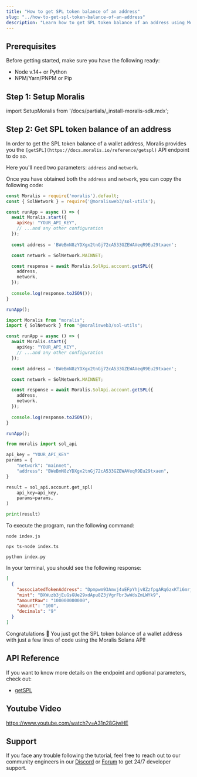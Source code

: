 ```yaml
---
title: "How to get SPL token balance of an address"
slug: "../how-to-get-spl-token-balance-of-an-address"
description: "Learn how to get SPL token balance of an address using Moralis Solana API."
---
```

## Prerequisites

Before getting started, make sure you have the following ready:

- Node v.14+ or Python
- NPM/Yarn/PNPM or Pip

## Step 1: Setup Moralis

import SetupMoralis from '/docs/partials/_install-moralis-sdk.mdx';

<SetupMoralis node="moralis" python="moralis" />



## Step 2: Get SPL token balance of an address

In order to get the SPL token balance of a wallet address, Moralis provides you the `[getSPL](https://docs.moralis.io/reference/getspl)` API endpoint to do so.

Here you'll need two parameters: `address` and `network`.

Once you have obtained both the `address` and `network`, you can copy the following code:

```javascript index.js
const Moralis = require('moralis').default;
const { SolNetwork } = require('@moralisweb3/sol-utils');

const runApp = async () => {
  await Moralis.start({
    apiKey: "YOUR_API_KEY",
    // ...and any other configuration
  });
  
  const address = 'BWeBmN8zYDXgx2tnGj72cA533GZEWAVeqR9Eu29txaen';

  const network = SolNetwork.MAINNET;

  const response = await Moralis.SolApi.account.getSPL({
    address,
    network,
  });
  
  console.log(response.toJSON());
}

runApp();
```
```typescript index.ts
import Moralis from "moralis";
import { SolNetwork } from "@moralisweb3/sol-utils";

const runApp = async () => {
  await Moralis.start({
    apiKey: "YOUR_API_KEY",
    // ...and any other configuration
  });

  const address = 'BWeBmN8zYDXgx2tnGj72cA533GZEWAVeqR9Eu29txaen';

  const network = SolNetwork.MAINNET;

  const response = await Moralis.SolApi.account.getSPL({
    address,
    network,
  });
  
  console.log(response.toJSON());
}

runApp();
```
```python index.py
from moralis import sol_api

api_key = "YOUR_API_KEY"
params = {
    "network": "mainnet", 
    "address": "BWeBmN8zYDXgx2tnGj72cA533GZEWAVeqR9Eu29txaen", 
}

result = sol_api.account.get_spl(
    api_key=api_key,
    params=params,
)

print(result)
```



To execute the program, run the following command:

```shell Shell (JavaScript)
node index.js
```
```Text Shell (TypeScript)
npx ts-node index.ts
```
```Text Shell (Python)
python index.py
```



In your terminal, you should see the following response:

```json
[
  {
    "associatedTokenAddress": "Dpmpwm93Amvj4uEFpYhjv8ZzfpgARq6zxKTi6mrj97gW",
    "mint": "BXWuzb3jEuGsGUe29xdApu8Z3jVgrFbr3wWdsZmLWYk9",
    "amountRaw": "100000000000",
    "amount": "100",
    "decimals": "9"
  }
]
```



Congratulations 🥳 You just got the SPL token balance of a wallet address with just a few lines of code using the Moralis Solana API!

## API Reference

If you want to know more details on the endpoint and optional parameters, check out:

- [getSPL](https://docs.moralis.io/reference/getspl)

## Youtube Video

https://www.youtube.com/watch?v=A31n28GjwHE

## Support

If you face any trouble following the tutorial, feel free to reach out to our community engineers in our [Discord](https://moralis.io/discord) or [Forum](https://forum.moralis.io) to get 24/7 developer support.